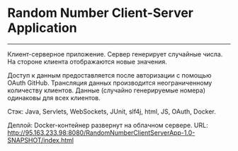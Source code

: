 # Random Number Client-Server Application
***
Клиент-серверное приложение.
Сервер генерирует случайные числа. 
На стороне клиента отображаются новые значения.

Доступ к данным предоставляется после авторизации с помощью OAuth GitHub.
Трансляция данных производится неограниченному количеству клиентов.
Данные (случайно генерируемые номера) одинаковы для всех клиентов.

Стэк:
Java, Servlets, WebSockets, JUnit, slf4j, html, JS, OAuth, Docker.

Деплой:
Docker-контейнер развернут на облачном сервере.
URL: http://95.163.233.98:8080/RandomNumberClientServerApp-1.0-SNAPSHOT/index.html